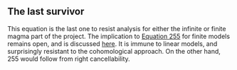 ## The last survivor

This equation is the last one to resist analysis for either the infinite or finite magma part of the project.  The implication to [Equation 255](https://teorth.github.io/equational_theories/implications/?255&finite) for finite models remains open, and is discussed [here](https://leanprover.zulipchat.com/#narrow/channel/458659-Equational/topic/FINITE.3A.20677.20-.3E.20255).  It is immune to linear models, and surprisingly resistant to the cohomological approach.  On the other hand, 255 would follow from right cancellability.
